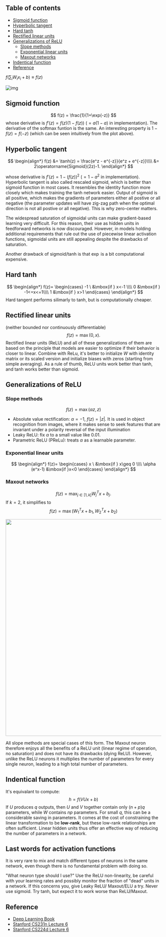 ## Table of contents
<!--ts-->
   * [Sigmoid function](#sigmoid-function)
   * [Hyperbolic tangent](#hyperbolic-tangent)
   * [Hard tanh](#hard-tanh)
   * [Rectified linear units](#rectified-linear-units)
   * [Generalizations of ReLU](#generalizations-of-relu)
       * [Slope methods](#slope-methods)
       * [Exponential linear units](#exponential-linear-units)
       * [Maxout networks](#maxout-networks)
   * [Indentical function](#indentical-function)
   * [Reference](#reference)
<!--te-->

$f(\sum_iW_ix_i+b)\equiv f(z)$

![img](resources/activation.png)

## Sigmoid function
$$
f(z) = \frac{1}{1+\exp(-z)}
$$
whose derivative is $f'(z) = f(z) (1-f(z))$ ($=a(1-a)$ in implementation). The derivative of the softmax funtion is the same. 
An interesting property is $1-f(z) = f(-z)$ (which can be seen intuitively from the plot above).
## Hyperbolic tangent
$$
\begin{align*}
f(z) &= \tanh(z) = \frac{e^z - e^{-z}}{e^z + e^{-z}}\\\\
     &= 2\operatorname{Sigmoid}(2z)-1.
\end{align*}
$$

whose derivative is $f'(z) = 1- (f(z))^2$ ($=1-a^2$ in implementation).
Hyperbolic tangent is also called rescaled sigmoid, which is better than sigmoid function in most cases. It resembles the identity function more closely which makes training the tanh network easier. Output of sigmoid is all positive, which makes the gradients of parameters either all postive or all negative (the parameter updates will have zig-zag path when the optimal direction is not all postive or all negative). This is why zero-center matters.

The widespread saturation of sigmoidal units can make gradient-based learning very difficult. For this reason, their use as hidden units in feedforward networks is now discouraged. However, in models holding additional requirements that rule out the use of piecewise linear activation functions, sigmoidal units are still appealing despite the drawbacks of saturation.

Another drawback of sigmoid/tanh is that $\exp$ is a bit computational expensive.

## Hard tanh
$$
\begin{align*}
f(z)= 
\begin{cases} 
-1 \ &\mbox{if } x<-1 \\\\
0    &\mbox{if } -1<=x<=1\\\\
1    &\mbox{if } x>1
\end{cases}
\end{align*}
$$
Hard tangent performs silimarly to tanh, but is computationally cheaper.

## Rectified linear units
(neither bounded nor continuously differentiable)
$$
f(z) = \max(0,x).
$$
Rectified linear units (ReLU) and all of these generalizations of them are based on the principle that models are easier to optimize if their behavior is closer to linear.
Combine with ReLu, it's better to initialize $W$ with identity matrix or its scaled version and initialize biases with zeros (starting from simple averaging). 
As a rule of thumb, ReLU units work better than tanh, and tanh works better than sigmoid.

## Generalizations of ReLU
### Slope methods
$$
f(z)=\max(\alpha z,z)
$$

* Absolute value rectification: $\alpha=-1$, $f(z)=|z|$. It is used in object recognition from images, where it makes sense to seek features that are invariant under a polarity reversal of the input illumination
* Leaky ReLU: fix $\alpha$ to a small value like 0.01.
* Parametric ReLU (PReLu): treats $\alpha$ as a learnable parameter.

### Exponential linear units
$$
\begin{align*}
f(z)= 
\begin{cases} 
x \ &\mbox{if } x\geq 0 \\\\
\alpha (e^x-1)    &\mbox{if }x<0
\end{cases}
\end{align*}
$$

### Maxout networks
$$
f(z) = \max_{j\in[1,k]}W_j^Tx+b_j.
$$
If $k=2$, it simplifies to 
$$
f(z) = \max(W_1^Tx+b_1, W_2^Tx+b_2)
$$

<div align="center">
<img src="resources/maxout.png" width="700">
</div>

All slope methods are special cases of this form. The Maxout neuron therefore enjoys all the benefits of a ReLU unit (linear regime of operation, no saturation) and does not have its drawbacks (dying ReLU). However, unlike the ReLU neurons it multiplies the number of parameters for every single neuron, leading to a high total number of parameters.
## Indentical function
It's equivalant to compute:
$$
h = f(VUx+b)
$$
If $U$ produces $q$ outputs, then $U$ and $V$ together contain only $(n + p)q$ parameters, while $W$ contains $np$ parameters. For small $q$, this can be a considerable saving in parameters. It comes at the cost of constraining the linear transformation to be **low-rank**, but these low-rank relationships are often sufficient. Linear hidden units thus offer an effective way of reducing the number of parameters in a network.
## Last words for activation functions
It is very rare to mix and match different types of neurons in the same network, even though there is no fundamental problem with doing so.

"What neuron type should I use?" Use the ReLU non-linearity, be careful with your learning rates and possibly monitor the fraction of "dead" units in a network. If this concerns you, give Leaky ReLU/ Maxout/ELU a try. Never use sigmoid. Try tanh, but expect it to work worse than ReLU/Maxout.

## Reference
- [Deep Learning Book](http://www.deeplearningbook.org/)
- [Stanford CS231n Lecture 6](http://cs231n.stanford.edu/slides/2017/cs231n_2017_lecture6.pdf)
- [Stanford CS224d Lecture 6](http://cs224d.stanford.edu/lectures/CS224d-Lecture6.pdf)
